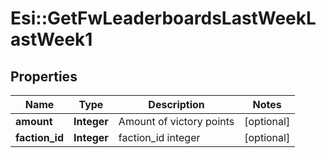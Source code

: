 # Esi::GetFwLeaderboardsLastWeekLastWeek1

## Properties
Name | Type | Description | Notes
------------ | ------------- | ------------- | -------------
**amount** | **Integer** | Amount of victory points | [optional] 
**faction_id** | **Integer** | faction_id integer | [optional] 


